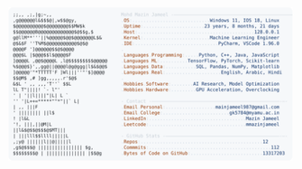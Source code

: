 <picture>
  <source srcset="https://raw.githubusercontent.com/mmazinjameel/mmazinjameel/main/dark_mode.svg?v=1753524645" media="(prefers-color-scheme: dark)">
  <img src="https://raw.githubusercontent.com/mmazinjameel/mmazinjameel/main/light_mode.svg?v=1753524645">
</picture>
